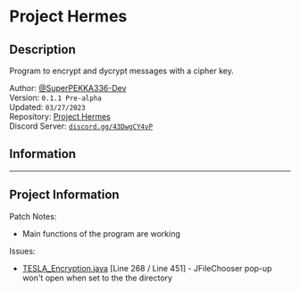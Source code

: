 **Project Hermes**
===

## **Description**

Program to encrypt and dycrypt messages with a cipher key.  

Author: [@SuperPEKKA336-Dev](https://github.com/SuperPEKKA336-Dev)  
Version: `0.1.1 Pre-alpha`  
Updated: `03/27/2023`  
Repository: [Project Hermes](https://github.com/SuperPEKKA336-Dev/Project-Hermes)  
Discord Server: [`discord.gg/43DwgCY4vP`](discord.gg/43DwgCY4vP)

## **Information**
---

## **Project Information**

Patch Notes:
- Main functions of the program are working

Issues:
- [TESLA_Encryption.java](/TESLA%20Encryption%20Program/TESLA%20Encryption%20Module/Code/TESLA_Encryption.java) [Line 268 / Line 451] - JFileChooser pop-up won't open when set to the the directory